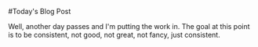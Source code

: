 #Today's Blog Post

Well, another day passes and I'm putting the work in. The goal at this point is to be consistent, not good, not great, not fancy, just consistent.
